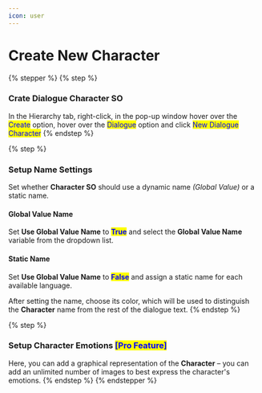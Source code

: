 ```yaml
---
icon: user
---
```


# Create New Character

{% stepper %}
{% step %}
### Crate Dialogue Character SO

In the Hierarchy tab, right-click, in the pop-up window hover over the <mark style="color:blue;">Create</mark> option, hover over the <mark style="color:blue;">Dialogue</mark> option and click <mark style="color:blue;">New Dialogue Character</mark>
{% endstep %}

{% step %}
### Setup Name Settings

Set whether **Character SO** should use a dynamic name _(Global Value)_ or a static name.

#### Global Value Name

Set **Use Global Value Name** to <mark style="color:blue;">**True**</mark> and select the **Global Value Name** variable from the dropdown list.

#### Static Name

Set **Use Global Value Name** to <mark style="color:blue;">**False**</mark> and assign a static name for each available language.

After setting the name, choose its color, which will be used to distinguish the **Character** name from the rest of the dialogue text.
{% endstep %}

{% step %}
### Setup Character Emotions <mark style="color:blue;">\[Pro Feature]</mark>

Here, you can add a graphical representation of the **Character** – you can add an unlimited number of images to best express the character's emotions.
{% endstep %}
{% endstepper %}

